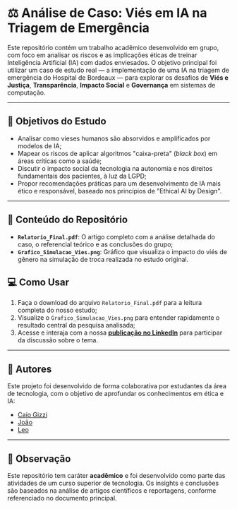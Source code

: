 # ⚖️ Análise de Caso: Viés em IA na Triagem de Emergência

Este repositório contém um trabalho acadêmico desenvolvido em grupo, com foco em analisar os riscos e as implicações éticas de treinar Inteligência Artificial (IA) com dados enviesados.
O objetivo principal foi utilizar um caso de estudo real — a implementação de uma IA na triagem de emergência do Hospital de Bordeaux — para explorar os desafios de **Viés e Justiça**, **Transparência**, **Impacto Social** e **Governança** em sistemas de computação.

---

## 🎯 Objetivos do Estudo

-   Analisar como vieses humanos são absorvidos e amplificados por modelos de IA;
-   Mapear os riscos de aplicar algoritmos "caixa-preta" (*black box*) em áreas críticas como a saúde;
-   Discutir o impacto social da tecnologia na autonomia e nos direitos fundamentais dos pacientes, à luz da LGPD;
-   Propor recomendações práticas para um desenvolvimento de IA mais ético e responsável, baseado nos princípios de "Ethical AI by Design".

---

## 📖 Conteúdo do Repositório

-   **`Relatorio_Final.pdf`**: O artigo completo com a análise detalhada do caso, o referencial teórico e as conclusões do grupo;
-   **`Grafico_Simulacao_Vies.png`**: Gráfico que visualiza o impacto do viés de gênero na simulação de troca realizada no estudo original.

## 💻 Como Usar

1.  Faça o download do arquivo `Relatorio_Final.pdf` para a leitura completa do nosso estudo;
2.  Visualize o `Grafico_Simulacao_Vies.png` para entender rapidamente o resultado central da pesquisa analisada;
3.  Acesse e interaja com a nossa **[publicação no LinkedIn](https://www.linkedin.com/feed/update/urn:li:share:7368751903909912577/ )** para participar da discussão sobre o tema.

---

## 👥 Autores

Este projeto foi desenvolvido de forma colaborativa por estudantes da área de tecnologia, com o objetivo de aprofundar os conhecimentos em ética e IA:

- [Caio Gizzi](https://github.com/CaioGizzi)  
- [João](https://github.com/devjoaovieira)  
- [Leo](https://github.com/leosilvas-collab) 

---

## 📌 Observação

Este repositório tem caráter **acadêmico** e foi desenvolvido como parte das atividades de um curso superior de tecnologia. Os insights e conclusões são baseados na análise de artigos científicos e reportagens, conforme referenciado no documento principal.
